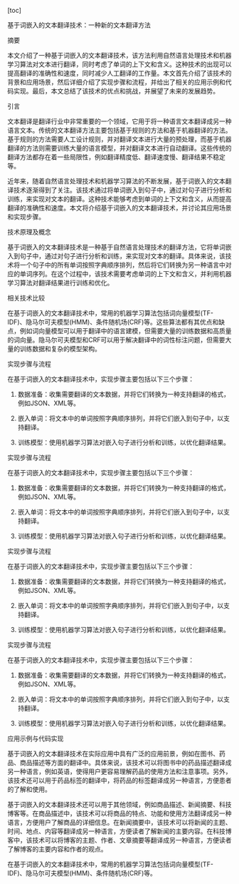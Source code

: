 
[toc]                    
                
                
基于词嵌入的文本翻译技术：一种新的文本翻译方法

摘要

本文介绍了一种基于词嵌入的文本翻译技术，该方法利用自然语言处理技术和机器学习算法对文本进行翻译，同时考虑了单词的上下文和含义。这种技术的出现可以提高翻译的准确性和速度，同时减少人工翻译的工作量。本文首先介绍了该技术的背景和应用场景，然后详细介绍了实现步骤和流程，并给出了相关的应用示例和代码实现。最后，本文总结了该技术的优点和挑战，并展望了未来的发展趋势。

引言

文本翻译是翻译行业中非常重要的一个领域，它用于将一种语言文本翻译成另一种语言文本。传统的文本翻译方法主要包括基于规则的方法和基于机器翻译的方法。基于规则的方法需要人工设计规则，并对翻译文本进行大量的预处理，而基于机器翻译的方法则需要训练大量的语言模型，并对翻译文本进行自动翻译。这些传统的翻译方法都存在着一些局限性，例如翻译精度低、翻译速度慢、翻译结果不稳定等。

近年来，随着自然语言处理技术和机器学习算法的不断发展，基于词嵌入的文本翻译技术逐渐得到了关注。该技术通过将单词嵌入到句子中，通过对句子进行分析和训练，来实现对文本的翻译。这种技术能够考虑到单词的上下文和含义，从而提高翻译的准确性和速度。本文将介绍基于词嵌入的文本翻译技术，并讨论其应用场景和实现步骤。

技术原理及概念

基于词嵌入的文本翻译技术是一种基于自然语言处理技术的翻译方法，它将单词嵌入到句子中，通过对句子进行分析和训练，来实现对文本的翻译。具体来说，该技术将一个句子中的所有单词按照字典顺序排列，然后将它们转换为另一种语言中对应的单词序列。在这个过程中，该技术需要考虑单词的上下文和含义，并利用机器学习算法对翻译结果进行训练和优化。

相关技术比较

在基于词嵌入的文本翻译技术中，常用的机器学习算法包括词向量模型(TF-IDF)、隐马尔可夫模型(HMM)、条件随机场(CRF)等。这些算法都有其优点和缺点，例如词向量模型可以用于翻译中的语言建模，但需要大量的训练数据和高质量的词向量。隐马尔可夫模型和CRF可以用于解决翻译中的词性标注问题，但需要大量的训练数据和复杂的模型架构。

实现步骤与流程

在基于词嵌入的文本翻译技术中，实现步骤主要包括以下三个步骤：

1. 数据准备：收集需要翻译的文本数据，并将它们转换为一种支持翻译的格式，例如JSON、XML等。

2. 嵌入单词：将文本中的单词按照字典顺序排列，并将它们嵌入到句子中，以支持翻译。

3. 训练模型：使用机器学习算法对嵌入句子进行分析和训练，以优化翻译结果。

实现步骤与流程

在基于词嵌入的文本翻译技术中，实现步骤主要包括以下三个步骤：

1. 数据准备：收集需要翻译的文本数据，并将它们转换为一种支持翻译的格式，例如JSON、XML等。

2. 嵌入单词：将文本中的单词按照字典顺序排列，并将它们嵌入到句子中，以支持翻译。

3. 训练模型：使用机器学习算法对嵌入句子进行分析和训练，以优化翻译结果。

实现步骤与流程

在基于词嵌入的文本翻译技术中，实现步骤主要包括以下三个步骤：

1. 数据准备：收集需要翻译的文本数据，并将它们转换为一种支持翻译的格式，例如JSON、XML等。

2. 嵌入单词：将文本中的单词按照字典顺序排列，并将它们嵌入到句子中，以支持翻译。

3. 训练模型：使用机器学习算法对嵌入句子进行分析和训练，以优化翻译结果。

实现步骤与流程

在基于词嵌入的文本翻译技术中，实现步骤主要包括以下三个步骤：

1. 数据准备：收集需要翻译的文本数据，并将它们转换为一种支持翻译的格式，例如JSON、XML等。

2. 嵌入单词：将文本中的单词按照字典顺序排列，并将它们嵌入到句子中，以支持翻译。

3. 训练模型：使用机器学习算法对嵌入句子进行分析和训练，以优化翻译结果。

应用示例与代码实现

基于词嵌入的文本翻译技术在实际应用中具有广泛的应用前景，例如在图书、药品、商品描述等方面的翻译中。具体来说，该技术可以将图书中的药品描述翻译成另一种语言，例如英语，使得用户更容易理解药品的使用方法和注意事项。另外，该技术还可以用于药品标签的翻译中，将药品的标签翻译成另一种语言，方便患者的了解和使用。

基于词嵌入的文本翻译技术还可以用于其他领域，例如商品描述、新闻摘要、科技博客等。在商品描述中，该技术可以将商品的特点、功能和使用方法翻译成另一种语言，方便用户了解商品的详细信息。在新闻摘要中，该技术可以将新闻的主题、时间、地点、内容等翻译成另一种语言，方便读者了解新闻的主要内容。在科技博客中，该技术可以将博客的主题、作者、文章摘要等翻译成另一种语言，方便读者了解博客的主要内容和作者的观点。

在基于词嵌入的文本翻译技术中，常用的机器学习算法包括词向量模型(TF-IDF)、隐马尔可夫模型(HMM)、条件随机场(CRF)等。

